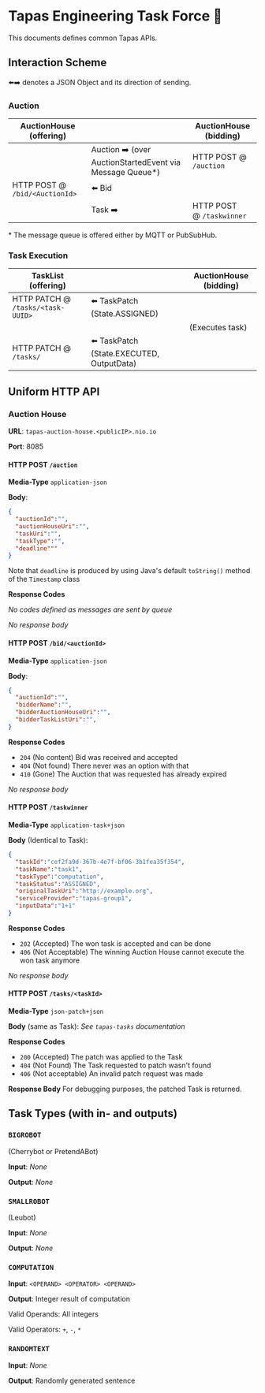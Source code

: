 # Tapas Engineering Task Force 👀

This documents defines common Tapas APIs.

## Interaction Scheme

⬅️➡️ denotes a JSON Object and its direction of sending.

### Auction

| AuctionHouse (offering)        |                                      | AuctionHouse (bidding)    |
| ------------------------------ | ------------------------------------ | ------------------------- |
|                                | Auction ➡️ (over AuctionStartedEvent via Message Queue*) | HTTP POST @ `/auction`    |
| HTTP POST @ `/bid/<AuctionId>` | ⬅️ Bid                                |                           |
|                                | Task ➡️                              | HTTP POST @ `/taskwinner` |

\* The message queue is offered either by MQTT or PubSubHub.

### Task Execution

| TaskList (offering)               |                                          | AuctionHouse (bidding) |
| --------------------------------- | ---------------------------------------- | ---------------------- |
| HTTP PATCH @ `/tasks/<task-UUID>` | ⬅️ TaskPatch (State.ASSIGNED)             |                        |
|                                   |                                          | (Executes task)        |
| HTTP PATCH @ `/tasks/`<task-UUID> | ⬅️ TaskPatch (State.EXECUTED, OutputData) |                        |

## Uniform HTTP API

### Auction House

**URL**: `tapas-auction-house.<publicIP>.nio.io`

**Port**: 8085

#### HTTP POST `/auction`

**Media-Type** `application-json`

**Body**:

```json
{
  "auctionId":"",
  "auctionHouseUri":"",
  "taskUri":"",
  "taskType":"",
  "deadline"""
}
```
Note that `deadline` is produced by using Java's default `toString()` method of the `Timestamp` class

**Response Codes**

_No codes defined as messages are sent by queue_

*No response body*

#### HTTP POST `/bid/<auctionId>` 

**Media-Type** `application-json`

**Body**:

```json
{
  "auctionId":"",
  "bidderName":"",
  "bidderAuctionHouseUri":"",
  "bidderTaskListUri":"",
}
```

**Response Codes**

- `204` (No content) Bid was received and accepted
- `404` (Not found) There never was an option with that <auctionID>
- `410` (Gone) The Auction that was requested has already expired 

*No response body*

#### HTTP POST `/taskwinner` 

**Media-Type** `application-task+json`

**Body** (Identical to Task):

```json
{
  "taskId":"cef2fa9d-367b-4e7f-bf06-3b1fea35f354",
  "taskName":"task1",
  "taskType":"computation",
  "taskStatus":"ASSIGNED",
  "originalTaskUri":"http://example.org",
  "serviceProvider":"tapas-group1",
  "inputData":"1+1"
}
```

**Response Codes**

- `202` (Accepted) The won task is accepted and can be done
- `406` (Not Acceptable) The winning Auction House cannot execute the won task anymore

*No response body*
    
#### HTTP POST `/tasks/<taskId>` 

**Media-Type** `json-patch+json`

**Body** (same as Task):
_See `tapas-tasks` documentation_

**Response Codes**

- `200` (Accepted) The patch was applied to the Task
- `404` (Not Found) The Task requested to patch wasn't found
- `406` (Not acceptable) An invalid patch request was made

**Response Body**
For debugging purposes, the patched Task is returned.
    
## Task Types (with in- and outputs)

### `BIGROBOT`

(Cherrybot or PretendABot)
    
**Input**: _None_
    
**Output**: _None_
  
### `SMALLROBOT`
  
(Leubot)
    
**Input**: _None_
    
**Output**: _None_
    
### `COMPUTATION`
    
**Input**: `<OPERAND> <OPERATOR> <OPERAND>`
    
**Output**: Integer result of computation
    
Valid Operands: All integers
    
Valid Operators: `+`, `-`, `*`
    
### `RANDOMTEXT`
    
**Input**: _None_
    
**Output**: Randomly generated sentence
